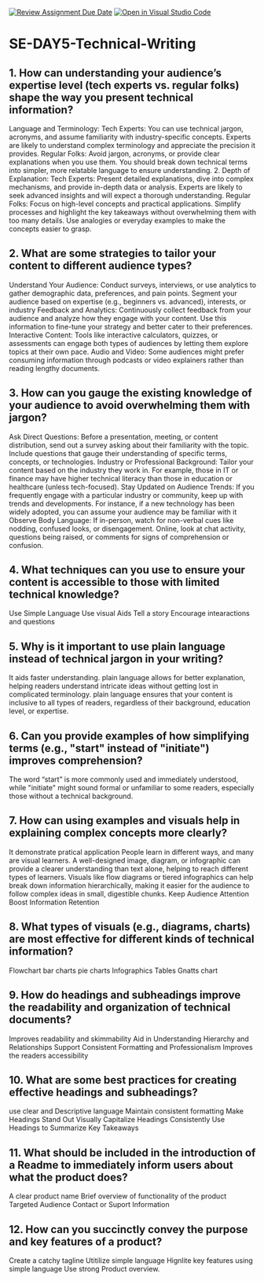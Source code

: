 [![Review Assignment Due Date](https://classroom.github.com/assets/deadline-readme-button-22041afd0340ce965d47ae6ef1cefeee28c7c493a6346c4f15d667ab976d596c.svg)](https://classroom.github.com/a/zsAR-pyY)
[![Open in Visual Studio Code](https://classroom.github.com/assets/open-in-vscode-2e0aaae1b6195c2367325f4f02e2d04e9abb55f0b24a779b69b11b9e10269abc.svg)](https://classroom.github.com/online_ide?assignment_repo_id=15739902&assignment_repo_type=AssignmentRepo)
# SE-DAY5-Technical-Writing
## 1. How can understanding your audience’s expertise level (tech experts vs. regular folks) shape the way you present technical information?
Language and Terminology:
Tech Experts: You can use technical jargon, acronyms, and assume familiarity with industry-specific concepts. Experts are likely to understand complex terminology and appreciate the precision it provides.
Regular Folks: Avoid jargon, acronyms, or provide clear explanations when you use them. You should break down technical terms into simpler, more relatable language to ensure understanding.
2. Depth of Explanation:
Tech Experts: Present detailed explanations, dive into complex mechanisms, and provide in-depth data or analysis. Experts are likely to seek advanced insights and will expect a thorough understanding.
Regular Folks: Focus on high-level concepts and practical applications. Simplify processes and highlight the key takeaways without overwhelming them with too many details. Use analogies or everyday examples to make the concepts easier to grasp.
## 2. What are some strategies to tailor your content to different audience types?

Understand Your Audience: Conduct surveys, interviews, or use analytics to gather demographic data, preferences, and pain points. Segment your audience based on expertise (e.g., beginners vs. advanced), interests, or industry
Feedback and Analytics: Continuously collect feedback from your audience and analyze how they engage with your content. Use this information to fine-tune your strategy and better cater to their preferences.
Interactive Content: Tools like interactive calculators, quizzes, or assessments can engage both types of audiences by letting them explore topics at their own pace.
Audio and Video: Some audiences might prefer consuming information through podcasts or video explainers rather than reading lengthy documents.

## 3. How can you gauge the existing knowledge of your audience to avoid overwhelming them with jargon?
Ask Direct Questions: Before a presentation, meeting, or content distribution, send out a survey asking about their familiarity with the topic. Include questions that gauge their understanding of specific terms, concepts, or technologies.
Industry or Professional Background: Tailor your content based on the industry they work in. For example, those in IT or finance may have higher technical literacy than those in education or healthcare (unless tech-focused).
Stay Updated on Audience Trends: If you frequently engage with a particular industry or community, keep up with trends and developments. For instance, if a new technology has been widely adopted, you can assume your audience may be familiar with it
Observe Body Language: If in-person, watch for non-verbal cues like nodding, confused looks, or disengagement. Online, look at chat activity, questions being raised, or comments for signs of comprehension or confusion.

## 4. What techniques can you use to ensure your content is accessible to those with limited technical knowledge?
Use Simple Language
Use visual Aids
Tell a story
Encourage intearactions and questions

## 5. Why is it important to use plain language instead of technical jargon in your writing?
It aids faster understanding.
plain language allows for better explanation, helping readers understand intricate ideas without getting lost in complicated terminology.
plain language ensures that your content is inclusive to all types of readers, regardless of their background, education level, or expertise.

## 6. Can you provide examples of how simplifying terms (e.g., "start" instead of "initiate") improves comprehension?
The word “start” is more commonly used and immediately understood, while "initiate" might sound formal or unfamiliar to some readers, especially those without a technical background.

## 7. How can using examples and visuals help in explaining complex concepts more clearly?
It demonstrate pratical application
People learn in different ways, and many are visual learners. A well-designed image, diagram, or infographic can provide a clearer understanding than text alone, helping to reach different types of learners.
 Visuals like flow diagrams or tiered infographics can help break down information hierarchically, making it easier for the audience to follow complex ideas in small, digestible chunks.
 Keep Audience Attention
 Boost Information Retention
## 8. What types of visuals (e.g., diagrams, charts) are most effective for different kinds of technical information?
Flowchart
bar charts
pie charts
Infographics
Tables
Gnatts chart
## 9. How do headings and subheadings improve the readability and organization of technical documents?
Improves readability and skimmability
Aid in Understanding Hierarchy and Relationships
Support Consistent Formatting and Professionalism
Improves the readers accessibility
## 10. What are some best practices for creating effective headings and subheadings?
use clear and Descriptive language
Maintain consistent formatting
Make Headings Stand Out Visually
Capitalize Headings Consistently
Use Headings to Summarize Key Takeaways
## 11. What should be included in the introduction of a Readme to immediately inform users about what the product does?
A clear product name
Brief overview of functionality of the product
Targeted Audience
Contact or Suport Information
## 12. How can you succinctly convey the purpose and key features of a product?
Create a catchy tagline
Utitilize simple language
Hignlite key features using simple language
Use strong Product overview.
